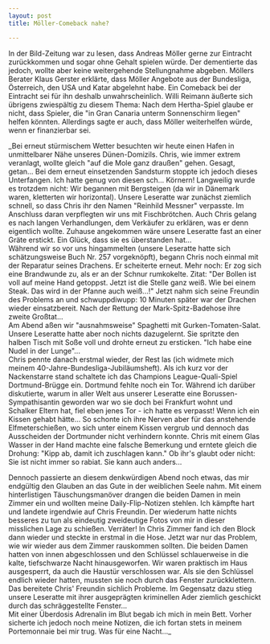 ```yaml
---
layout: post
title: Möller-Comeback nahe?

---
```


In der Bild-Zeitung war zu lesen, dass Andreas Möller gerne zur Eintracht zurückkommen und sogar ohne Gehalt spielen würde. Der dementierte das jedoch, wollte aber keine weitergehende Stellungnahme abgeben. Möllers Berater Klaus Gerster erklärte, dass Möller Angebote aus der Bundesliga, Österreich, den USA und Katar abgelehnt habe. Ein Comeback bei der Eintracht sei für ihn deshalb unwahrscheinlich. Willi Reimann äußerte sich übrigens zwiespältig zu diesem Thema: Nach dem Hertha-Spiel glaube er nicht, dass Spieler, die "in Gran Canaria unterm Sonnenschirm liegen" helfen könnten. Allerdings sagte er auch, dass Möller weiterhelfen würde, wenn er finanzierbar sei.

_Bei erneut stürmischem Wetter besuchten wir heute einen Hafen in unmittelbarer Nähe unseres Dünen-Domizils. Chris, wie immer extrem veranlagt, wollte gleich "auf die Mole ganz draußen" gehen. Gesagt, getan... Bei dem erneut einsetzenden Sandsturm stoppte ich jedoch dieses Unterfangen. Ich hatte genug von diesen sch... Körnern! Langweilig wurde es trotzdem nicht: Wir begannen mit Bergsteigen (da wir in Dänemark waren, kletterten wir horizontal). Unsere Leseratte war zunächst ziemlich schnell, so dass Chris ihr den Namen "Reinhild Messner" verpasste. Im Anschluss daran verpflegten wir uns mit Fischbrötchen. Auch Chris gelang es nach langen Verhandlungen, dem Verkäufer zu erklären, was er denn eigentlich wollte. Zuhause angekommen wäre unsere Leseratte fast an einer Gräte erstickt. Ein Glück, dass sie es überstanden hat...  
Während wir so vor uns hingammelten (unsere Leseratte hatte sich schätzungsweise Buch Nr. 257 vorgeknöpft), begann Chris noch einmal mit der Reparatur seines Drachens. Er scheiterte erneut. Mehr noch: Er zog sich eine Brandwunde zu, als er an der Schnur rumkokelte. Zitat: "Der Bollen ist voll auf meine Hand getoppst. Jetzt ist die Stelle ganz weiß. Wie bei einem Steak. Das wird in der Pfanne auch weiß...!" Jetzt nahm sich seine Freundin des Problems an und schwuppdiwupp: 10 Minuten später war der Drachen wieder einsatzbereit. Nach der Rettung der Mark-Spitz-Badehose ihre zweite Großtat...  
Am Abend aßen wir "ausnahmsweise" Spaghetti mit Gurken-Tomaten-Salat. Unsere Leseratte hatte aber noch nichts dazugelernt. Sie spritzte den halben Tisch mit Soße voll und drohte erneut zu ersticken. "Ich habe eine Nudel in der Lunge"...  
Chris pennte danach erstmal wieder, der Rest las (ich widmete mich meinem 40-Jahre-Bundesliga-Jubiläumsheft). Als ich kurz vor der Nackenstarre stand schaltete ich das Champions League-Quali-Spiel Dortmund-Brügge ein. Dortmund fehlte noch ein Tor. Während ich darüber diskutierte, warum in aller Welt aus unserer Leseratte eine Borussen-Sympathisantin geworden war wo sie doch bei Frankfurt wohnt und Schalker Eltern hat, fiel eben jenes Tor - ich hatte es verpasst! Wenn ich ein Kissen gehabt hätte... So schonte ich ihre Nerven aber für das anstehende Elfmeterschießen, wo sich unter einem Kissen vergrub und dennoch das Ausscheiden der Dortmunder nicht verhindern konnte. Chris mit einem Glas Wasser in der Hand machte eine falsche Bemerkung und erntete gleich die Drohung: "Kipp ab, damit ich zuschlagen kann." Ob ihr's glaubt oder nicht: Sie ist nicht immer so rabiat. Sie kann auch anders...  
  
Dennoch passierte an diesem denkwürdigen Abend noch etwas, das mir endgültig den Glauben an das Gute in der weiblichen Seele nahm. Mit einem hinterlistigen Täuschungsmanöver drangen die beiden Damen in mein Zimmer ein und wollten meine Daily-Flip-Notizen stehlen. Ich kämpfte hart und landete irgendwie auf Chris Freundin. Der wiederum hatte nichts besseres zu tun als eindeutig zweideutige Fotos von mir in dieser misslichen Lage zu schießen. Verräter! In Chris Zimmer fand ich den Block dann wieder und steckte in erstmal in die Hose. Jetzt war nur das Problem, wie wir wieder aus dem Zimmer rauskommen sollten. Die beiden Damen hatten von innen abgeschlossen und den Schlüssel schlauerweise in die kalte, tiefschwarze Nacht hinausgeworfen. Wir waren praktisch im Haus ausgesperrt, da auch die Haustür verschlossen war. Als sie den Schlüssel endlich wieder hatten, mussten sie noch durch das Fenster zurückklettern. Das bereitete Chris' Freundin sichlich Probleme. Im Gegensatz dazu stieg unsere Leseratte mit ihrer ausgeprägten kriminellen Ader ziemlich geschickt durch das schräggestellte Fenster...  
Mit einer Überdosis Adrenalin im Blut begab ich mich in mein Bett. Vorher sicherte ich jedoch noch meine Notizen, die ich fortan stets in meinem Portemonnaie bei mir trug. Was für eine Nacht..._
